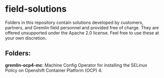 # field-solutions

Folders in this repository contain solutions developed by customers, partners, and Gremlin field personnel and provided free of charge. They are offered unsupported under the Apache 2.0 license. Feel free to use these at your own discretion.  

## Folders:

   **gremlin-ocp4-mc**: Machine Config Operator for installing the SELinux Policy on Openshift Container Platform (OCP) 4.

